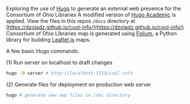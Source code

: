 Exploring the use of [Hugo](https://gohugo.io/) to generate an external web presence for the Consortium of Ohio Libraries
A modified version of [Hugo Academic](https://github.com/gcushen/hugo-academic) is applied.
View the files in this repos `/docs` directory at [https://dzoladz.github.io/cool-info/](https://dzoladz.github.io/cool-info/)
Consortium of Ohio Libraries map is generated using [Folium](https://github.com/python-visualization/folium), a Python library for building [Leaflet.js](http://leafletjs.com/) maps.

A few basic Hugo commands:

(1) Run server on localhost to draft changes
```bash
hugo -D server # http://localhost:1313/cool-info
```
(2) Generate files for deployment on production web server
```bash
hugo # generate new web files in /doc directory
```
